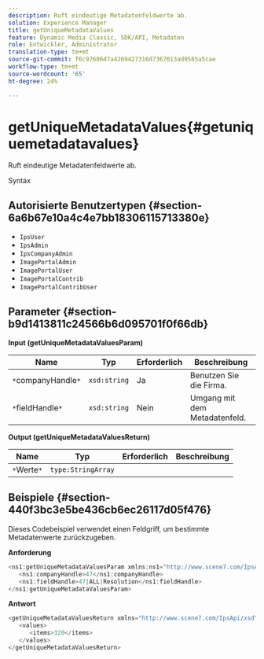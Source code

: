 ```yaml
---
description: Ruft eindeutige Metadatenfeldwerte ab.
solution: Experience Manager
title: getUniqueMetadataValues
feature: Dynamic Media Classic, SDK/API, Metadaten
role: Entwickler, Administrator
translation-type: tm+mt
source-git-commit: f6c97606d7a4209427316d7367013ad9585a5cae
workflow-type: tm+mt
source-wordcount: '65'
ht-degree: 24%

---
```



# getUniqueMetadataValues{#getuniquemetadatavalues}

Ruft eindeutige Metadatenfeldwerte ab.

Syntax

## Autorisierte Benutzertypen {#section-6a6b67e10a4c4e7bb18306115713380e}

* `IpsUser`
* `IpsAdmin`
* `IpsCompanyAdmin`
* `ImagePortalAdmin`
* `ImagePortalUser`
* `ImagePortalContrib`
* `ImagePortalContribUser`

## Parameter {#section-b9d1413811c24566b6d095701f0f66db}

**Input (getUniqueMetadataValuesParam)**

| Name | Typ | Erforderlich | Beschreibung |
|---|---|---|---|
| `*`companyHandle`*` | `xsd:string` | Ja | Benutzen Sie die Firma. |
| `*`fieldHandle`*` | `xsd:string` | Nein | Umgang mit dem Metadatenfeld. |

**Output (getUniqueMetadataValuesReturn)**

| Name | Typ | Erforderlich | Beschreibung |
|---|---|---|---|
| `*`Werte`*` | `type:StringArray` |  |  |

## Beispiele {#section-440f3bc3e5be436cb6ec26117d05f476}

Dieses Codebeispiel verwendet einen Feldgriff, um bestimmte Metadatenwerte zurückzugeben.

**Anforderung**

```java
<ns1:getUniqueMetadataValuesParam xmlns:ns1="http://www.scene7.com/IpsApi/xsd">
   <ns1:companyHandle>47</ns1:companyHandle>
   <ns1:fieldHandle>47|ALL|Resolution</ns1:fieldHandle>
</ns1:getUniqueMetadataValuesParam>
```

**Antwort**

```java
<getUniqueMetadataValuesReturn xmlns="http://www.scene7.com/IpsApi/xsd">
   <values>
      <items>320</items>
   </values>
</getUniqueMetadataValuesReturn>
```

